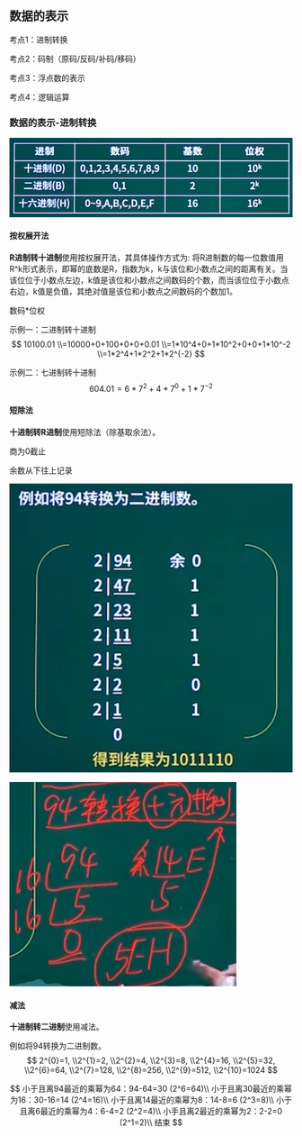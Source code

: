 

## 数据的表示

考点1：进制转换

考点2：码制（原码/反码/补码/移码）

考点3：浮点数的表示

考点4：逻辑运算

### 数据的表示-进制转换

![image-20231206000745395](软考中级软件设计师学习笔记.assets/image-20231206000745395.png)

#### 按权展开法

**R进制转十进制**使用按权展开法，其具体操作方式为: 将R进制数的每一位数值用R^k形式表示，即幂的底数是R，指数为k，k与该位和小数点之间的距离有关。当该位位于小数点左边，k值是该位和小数点之间数码的个数，而当该位位于小数点右边，k值是负值，其绝对值是该位和小数点之间数码的个数加1。

数码*位权



示例一：二进制转十进制
$$
10100.01
\\=10000+0+100+0+0+0.01
\\=1*10^4+0+1*10^2+0+0+1*10^-2
\\=1*2^4+1*2^2+1*2^{-2}
$$




示例二：七进制转十进制
$$
604.01
=6*7^2+4*7^0+1*7^{-2}
$$




#### 短除法

**十进制转R进制**使用短除法（除基取余法）。

商为0截止

余数从下往上记录

![image-20231207000930254](软考中级软件设计师学习笔记.assets/image-20231207000930254.png)

![image-20231207001212409](软考中级软件设计师学习笔记.assets/image-20231207001212409.png)

#### 减法

**十进制转二进制**使用减法。

例如将94转换为二进制数。
$$
2^{0}=1,
\\2^{1}=2,
\\2^{2}=4,
\\2^{3}=8,
\\2^{4}=16,
\\2^{5}=32,
\\2^{6}=64,
\\2^{7}=128,
\\2^{8}=256,
\\2^{9}=512,
\\2^{10}=1024
$$


$$
小于且离94最近的乘幂为64：94-64=30 (2^6=64)\\
小于且离30最近的乘幂为16：30-16=14 (2^4=16)\\
小于且离14最近的乘幂为8：14-8=6 (2^3=8)\\
小于且离6最近的乘幂为4：6-4=2 (2^2=4)\\
小手且离2最近的乘幂为2：2-2=0 (2^1=2)\\
结束
$$


